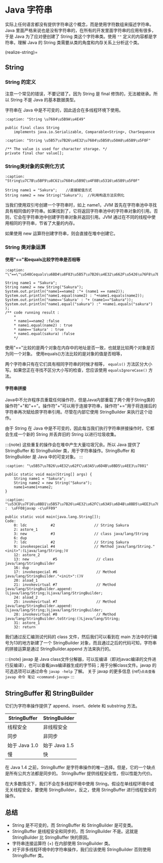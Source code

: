 # Java 字符串

实际上任何语言都没有提供字符串这个概念，而是使用字符数组来描述字符串。Java 里面严格来说也是没有字符串的，在所有的开发里面字符串的应用有很多，于是 Java 为了应对便创建了 String 类这个字符串类。使用 `""` 定义的内容都是字符串，理解 Java 的 String 类需要从类的角度和内存关系上分析这个类。

(realize-string)=

## String

### String 的定义

注意一个常见的错误，不要记错了。因为 String 是 final 修饰的，无法被继承。所以 String 不是 Java 的基本数据类型。

字符串在 Java 中是不可变的，因此适合在多线程环境下使用。

```{code-block} java
:caption: "String \u7684\u5B9A\u4E49"

public final class String
    implements java.io.Serializable, Comparable<String>, CharSequence
```

```{code-block} java
:caption: "String \u5B57\u7B26\u4E32\u7684\u5B58\u50A8\u65B9\u5F0F"

/** The value is used for character storage. */
private final char value[];
```

### String类对象的实例化方式

```{code-block} java
:caption: "String\u7C7B\u5BF9\u8C61\u7684\u5B9E\u4F8B\u5316\u65B9\u5F0F"

String name1 = "Sakura";    //直接赋值方式
String name2 = new String("Sakura");  //利用构造方法实例化
```

当我们使用双引号创建一个字符串时，如上 name1，JVM 首先在字符串池中寻找具有相同值的字符串。如果找到了，它将返回字符串池中的字符串对象的引用。否则，它会在字符串池中创建字符串对象并返回引用。JVM 通过在不同的线程中使用相同的字符串，节省了大量的内存。

如果使用 new 运算符创建字符串，则会直接在堆中创建它。

### String 类对象运算

#### 使用"=="和equals比较字符串是否相等

```{code-block} java
:caption: "\"==\"\u548Cequals\u6BD4\u8F83\u5B57\u7B26\u4E32\u662F\u5426\u76F8\u7B49"

String name1 = "Sakura";
String name2 = new String("Sakura");
System.out.println("name1==name2 :"+ (name1 == name2));
System.out.println("name1.equal(name2) : "+name1.equals(name2));
System.out.println("name=='Sakura' : "+ (name1=="Sakura"));
System.out.println("name1.equal("sakura") :" +name1.equals("sakura") );
/** code running result :
    *
    * name1==name2 :false
    * name1.equal(name2) : true
    * name=='Sakura' : true
    * name1.equal(sakura) :false
    */
```

使用"=="比较的是两个对象在内存中的地址是否一致，也就是比较两个对象是否为同一个对象。
使用equals()方法比较的是对象的值是否相等，

两个字符串只有在它们具有相同字符串的时候才相等， `equals()` 方法区分大小写。如果您正在寻找不区分大小写的检查，您应该使用 `equalsIgnoreCase()` 方法。

#### 字符串拼接

Java中不允许程序员重载任何操作符，但是Java内部重载了两个用于String类的操作符"+"和"+="。操作符"+"可以用于连接字符串，操作符"+="用于将连接后的字符串再次赋给原字符串引用。尽管在内部它使用 StringBuilder 来执行这个动作。

由于 String 在 Java 中是不可变的，因此每当我们执行字符串拼接操作时，它都会生成一个新的 String 并丢弃旧的 String 以进行垃圾收集。

:::{note}
这些重复的操作会在堆中产生大量垃圾冗余。所以 Java 提供了 StringBuffer 和 StringBuilder 类，用于字符串操作。StringBuffer 和 StringBuilder 是 Java 中的可变对象。
:::

```{code-block} java
:caption: "\u5B57\u7B26\u4E32\u62FC\u63A5\u6D4B\u8BD5\u4EE3\u7801"

public static void main(String[] args) {
    String name1 = "Sakura";
    String name2 = new String("Sakura");
    name1=name1+name2;
}
```

```{code-block} guess
:caption: "\u53CD\u7F16\u8BD1\u5B57\u7B26\u4E32\u62FC\u63A5\u6D4B\u8BD5\u4EE3\u7801\
:  \uFF08javap -c\uFF09"

public static void main(java.lang.String[]);
Code:
    0: ldc           #2                  // String Sakura
    2: astore_1
    3: new           #3                  // class java/lang/String
    6: dup
    7: ldc           #2                  // String Sakura
    9: invokespecial #4                  // Method java/lang/String."<init>":(Ljava/lang/String;)V
    12: astore_2
    13: new           #5                  // class java/lang/StringBuilder
    16: dup
    17: invokespecial #6                  // Method java/lang/StringBuilder."<init>":()V
    20: aload_1
    21: invokevirtual #7                  // Method java/lang/StringBuilder.append:(Ljava/lang/String;)Ljava/lang/StringBuilder;
    24: aload_2
    25: invokevirtual #7                  // Method java/lang/StringBuilder.append:(Ljava/lang/String;)Ljava/lang/StringBuilder;
    28: invokevirtual #8                  // Method java/lang/StringBuilder.toString:()Ljava/lang/String;
    31: astore_1
    32: return
```

我们通过反汇编测试代码的 class 文件，然后我们可以看到在 main 方法中的行编号为13的地方新建了一个 StringBuilder 对象，而且通过之后的代码可知，字符串的拼接运算是通过 StringBuilder.append 方法来执行的。

:::{note}
javap 是 Java class文件分解器，可以反编译（即对javac编译的文件进行反编译），也可以查看java编译器生成的字节码；用于分解class文件。javap 的可选选项可以通过命令 `javap -help` 了解。 关于 javap 的更多信息 {ref}`点击查看 javap 命令 笔记 <command-javap>`
:::

## StringBuffer 和 StringBuilder

它们为字符串操作提供了 append、insert、delete 和 substring 方法。

| StringBuffer  | StringBuilder |
| ------------- | ------------- |
| 线程安全      | 非线程安全    |
| 同步          | 非同步        |
| 始于 Java 1.0 | 始于 Java 1.5 |
| 慢            | 快            |

在 Java 1.4 之前，StringBuffer 是字符串操作的唯一选择。但是，它的一个缺点是所有公共方法都是同步的。 StringBuffer 提供线程安全性，但以性能为代价。

在大多数情况下，我们不会在多线程环境中使用 String。假设在单线程环境中或无关线程安全，要使用 StringBuilder。反之，使用 StringBuffer 进行线程安全的操作。

## 总结

- String 是不可变的，而 StringBuffer 和 StringBuilder 是可变类。
- StringBuffer 是线程安全和同步的，而 StringBuilder 不是。这就是 StringBuilder 比 StringBuffer 快的原因。
- 字符串连接运算符 (+) 在内部使用 StringBuilder 类。
- 对于非多线程环境中的字符串操作，我们应该使用 StringBuilder 否则使用 StringBuffer 类。
